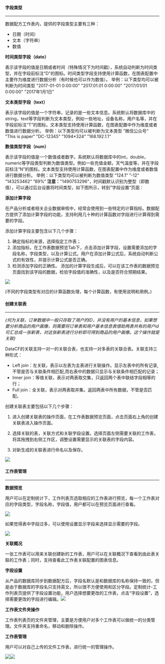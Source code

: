 #### **字段类型**

---

数据配方工作表内，提供的字段类型主要有三种：

* 日期（时间）
* 文本（字符串）
* 数值

**时间类型字段（date）**

表示该字段的值是日期或者时间（特殊情况下为时间戳），系统自动判断为时间类型，并在字段前标注“D”的图标。时间类型字段支持使用计算函数，在图表配置中主要作为维度进行数据分析（有时候也可以作为数值）。
举例：以下类型均可以被判断为时间类型
     "2017-01-01 0:00:00"
     "2017.01.01 0:00:00"
     "2017/01/01 0:00:00"
     "2017年1月1日"

**文本类型字段（text）**

表示该字段的值是一个字符串，记录的是一些文本信息。系统默认将数据库中的string，text等字段判断为文本类型，例如一些地址，设备名称，用户名等，并在字段前标注“T”的图标。文本类型支持使用计算函数，在图表配置中作为维度或者数值进行数据分析。
举例：以下类型均可以被判断为文本类型
     ”微信公众号“
     ”This is paper“
     ”DC-12345“
     ”1094*324“
     ”168.192.1.1“

**数值类型字段（num）**

表示该字段的值是一个数值或者数字。系统默认将数据库中的int，double，numeric等字段类型判断为数值类型。例如一些充值金额，天气温度等，并在字段前标注“N”的图标。文本类型支持使用计算函数，在图表配置中作为维度或者数值进行数据分析。
举例：以下类型均可以被判断为数值类型
     ”124.1“
     ”-12“
     ”143253462“
     ”89%“
**注意：**"1490753296"，时间戳默认识别为整型（即数值），可以通过后台设置将时间类型，如下图所示，转到”字段设置“页面：


**添加计算字段**

在产品分析或者相关企业数据审核中，经常会使用到一些特定的计算指标。数据配方提供了添加计算字段的功能，支持利用几十种的计算函数对字段进行计算得到需要的字段。

添加计算字段主要包含以下几个步骤：

1. 确定指标的来源，选择指定工作表；
2. 添加指标，在工作表数据预览Tab下，点击添加计算字段，设置需要添加的字段名称，字段类型，以及计算公式。用户在添加计算公式后，系统自动判断公式的有效性，并提示计算公式是否正确。
3. 检测添加字段的正确性。
   添加的计算字段生成后，可以在该工作表的数据预览页面找到该字段的数据，检验字段值的准确性，以及是否符合预期结果。

![](/assets/添加计算字段.png)

\(不同的字段类型有对应的计算函数处理，每个计算函数，有使用说明和用例。\)

#### **创建关联表**

---

_{何为关联，订单数据中一般只存取了用户的ID，并没有用户的基本信息，如果想要分析商品的用户画像，则需要将订单表和用户基本信息表借助两表共有的用户id可汇总成一张新表，对这张新表进行分析即可得到商品的用户画像。这个操作就是关联}_

DataCF的关联支持一对一的关联合表，也支持一对多表的关联合表。关联支持三种形式：

* Left join：左关联，表示以左表为主表进行关联操作。显示左表中的所有记录,不管是否与关联条件相匹配,而右表中的数据只显示与关联条件相匹配的记录；
* Inner join：等值关联，表示对两表取交集，只返回两个表中联结字段相等的行；
* Full join：全关联，表示对两表取并集。返回两表中所有数据，不管是否匹配。

创建关联表主要包括以下几个步骤：

1. 进入创建关联表的操作页面，在工作表数据预览页面，点击页面右上角的创建关联表进入操作页面。
2. 选择关联的表，关联方式和关联字段设置。选择页面左侧需要关联的工作表，将其拖拽到右侧工作区，调整设置需要显示的关联表的字段内容。

3. 对新生成的关联表进行命名以及保存。

![](/assets/关联表计算.png)

#### **工作表管理**

---

**数据预览**

用户可以在定制统计下，工作列表页选取相应的工作表进行预览，每一个工作表对应的字段类型，字段名称，字段值，用户都可以在预览页面进行查看。

![](/assets/数据预览.png)

如果觉得表中字段过多，可以使用设置显示字段来选择显示需要的字段。

![](/assets/字段筛选.png)

**关联概况**

一张工作表可以用来关联创建新的工作表，用户可以在关联概况下查看到由此表关联的工作表；同时，支持查看此工作表关联配置的图表信息。

**字段设置**

从产品的数据库同步到数据配方后，字段名默认是和数据库的名称保持一致的，但是由于数据库的字段名只支持英文，所以很不方便使用和区分字段。定制统计-工作列表页提供了字段设置功能，用户选择想要更改的工作表，点击“字段设置”，选择需要更改的字段进行编辑。![](/assets/字段设置.png)

**工作表文件夹操作**

工作表列表页的文件夹管理，主要是方便用户对多个工作表可以做统一的分类管理。文件夹支持重命名，移动和删除操作。

**工作表管理**

用户可以对自己上传的文件工作表，进行统一的管理操作。

![](/assets/工作表管理.png)![](/assets/工作表管理1.png)

